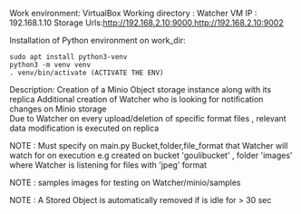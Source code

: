 Work environment: VirtualBox
Working directory : Watcher
VM IP : 192.168.1.10
Storage Urls:http://192.168.2.10:9000,http://192.168.2.10:9002


Installation of Python environment on work_dir:

	sudo apt install python3-venv
	python3 -m venv venv
	. venv/bin/activate (ACTIVATE THE ENV)
   
Description:
   Creation of a Minio Object storage instance along with its replica
   Additional creation of  Watcher who is looking for notification  changes on  Minio storage  
   Due to Watcher on  every upload/deletion of specific format files , relevant data modification is executed on replica
   
   NOTE : Must specify on main.py Bucket,folder,file_format that Watcher will watch for on execution
   e.g created on bucket 'goulibucket' , folder 'images' where Watcher is listening for files with 'jpeg' format

   NOTE :  samples images for testing   on Watcher/minio/samples


   NOTE : A  Stored Object is  automatically removed if is idle for > 30 sec 


